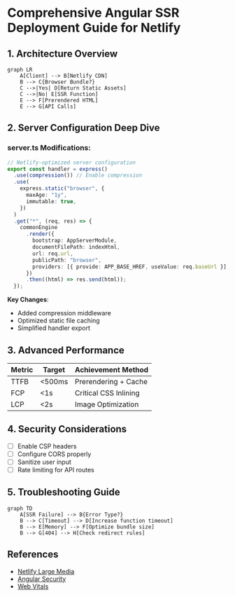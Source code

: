 # Comprehensive Angular SSR Deployment Guide for Netlify

## 1. Architecture Overview

```mermaid
graph LR
    A[Client] --> B[Netlify CDN]
    B --> C{Browser Bundle?}
    C -->|Yes| D[Return Static Assets]
    C -->|No| E[SSR Function]
    E --> F[Prerendered HTML]
    E --> G[API Calls]
```

## 2. Server Configuration Deep Dive

### server.ts Modifications:

```typescript
// Netlify-optimized server configuration
export const handler = express()
  .use(compression()) // Enable compression
  .use(
    express.static("browser", {
      maxAge: "1y",
      immutable: true,
    })
  )
  .get("*", (req, res) => {
    commonEngine
      .render({
        bootstrap: AppServerModule,
        documentFilePath: indexHtml,
        url: req.url,
        publicPath: "browser",
        providers: [{ provide: APP_BASE_HREF, useValue: req.baseUrl }],
      })
      .then((html) => res.send(html));
  });
```

**Key Changes**:

- Added compression middleware
- Optimized static file caching
- Simplified handler export

## 3. Advanced Performance

| Metric | Target | Achievement Method    |
| ------ | ------ | --------------------- |
| TTFB   | <500ms | Prerendering + Cache  |
| FCP    | <1s    | Critical CSS Inlining |
| LCP    | <2s    | Image Optimization    |

## 4. Security Considerations

- [ ] Enable CSP headers
- [ ] Configure CORS properly
- [ ] Sanitize user input
- [ ] Rate limiting for API routes

## 5. Troubleshooting Guide

```mermaid
graph TD
    A[SSR Failure] --> B{Error Type?}
    B --> C[Timeout] --> D[Increase function timeout]
    B --> E[Memory] --> F[Optimize bundle size]
    B --> G[404] --> H[Check redirect rules]
```

## References

- [Netlify Large Media](https://docs.netlify.com/large-media/overview/)
- [Angular Security](https://angular.io/guide/security)
- [Web Vitals](https://web.dev/vitals/)
